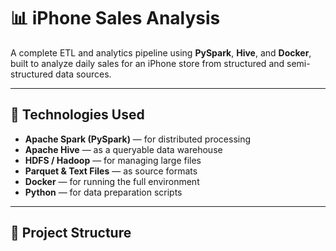 # 📊 iPhone Sales Analysis

A complete ETL and analytics pipeline using **PySpark**, **Hive**, and **Docker**, built to analyze daily sales for an iPhone store from structured and semi-structured data sources.

---

## 🔧 Technologies Used

- **Apache Spark (PySpark)** — for distributed processing
- **Apache Hive** — as a queryable data warehouse
- **HDFS / Hadoop** — for managing large files
- **Parquet & Text Files** — as source formats
- **Docker** — for running the full environment
- **Python** — for data preparation scripts

---

## 📂 Project Structure

